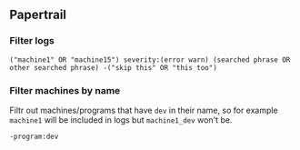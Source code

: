 ## Papertrail

### Filter logs
```
("machine1" OR "machine15") severity:(error warn) (searched phrase OR other searched phrase) -("skip this" OR "this too")
```
### Filter machines by name
Filtr out machines/programs that have `dev` in their name, so for example `machine1` will be included in logs but `machine1_dev` won't be.
```
-program:dev
```
